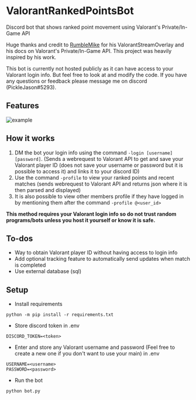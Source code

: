 # ValorantRankedPointsBot
Discord bot that shows ranked point movement using Valorant's Private/In-Game API

Huge thanks and credit to [RumbleMike](https://github.com/RumbleMike) for his ValorantStreamOverlay and his docs on Valorant's Private/In-Game API. This project was heavily inspired by his work.

This bot is currently not hosted publicly as it can have access to your Valorant login info. But feel free to look at and modify the code. If you have any questions or feedback please message me on discord (PickleJason#5293).

## Features
![example](https://i.gyazo.com/f66181e28dda3da4915c2889a333bf9a.png)

## How it works
1. DM the bot your login info using the command `-login [username] [password]`. (Sends a webrequest to Valorant API to get and save your Valorant player ID (does not save your username or password but it is possible to access it) and links it to your discord ID)
3. Use the command `-profile` to view your ranked points and recent matches (sends webrequest to Valorant API and returns json where it is then parsed and displayed)
4. It is also possible to view other members profile if they have logged in by mentioning them after the command `-profile @<user_id>`

**This method requires your Valorant login info so do not trust random programs/bots unless you host it yourself or know it is safe.**

## To-dos
* Way to obtain Valorant player ID without having access to login info
* Add optional tracking feature to automatically send updates when match is completed
* Use external database (sql)

## Setup

* Install requirements
```
python -m pip install -r requirements.txt
```
* Store discord token in .env
```
DISCORD_TOKEN=<token>
```
* Enter and store any Valorant username and password (Feel free to create a new one if you don't want to use your main) in .env
```
USERNAME=<username>
PASSWORD=<password>
```
* Run the bot
```
python bot.py
```
